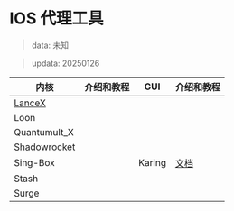 # IOS 代理工具
> data: 未知

> updata: 20250126

| 内核                                          | 介绍和教程 | GUI    | 介绍和教程                     |
| ------------------------------------------- | ----- | ------ | ------------------------- |
| [LanceX](https://shadowboat.app/lancexapp/) |       |        |                           |
| Loon                                        |       |        |                           |
| Quantumult_X                                |       |        |                           |
| Shadowrocket                                |       |        |                           |
| Sing-Box                                    |       | Karing | [文档](https://karing.app/) |
| Stash                                       |       |        |                           |
| Surge                                       |       |        |                           |
